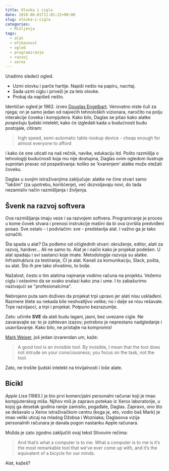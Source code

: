 ```yaml
---
title: Olovka i cigla
date: 2018-06-01T11:01:22+00:00
slug: olovka-i-cigla
categories:
  - Mišljenja
tags:
  - alat
  - efikasnost
  - ogled
  - programiranje
  - razvoj
  - xerox
---
```


Uradimo sledeći ogled.

  + Uzmi olovku i parče hartije. Napiši nešto na papiru, nacrtaj.
  + Sada uzmi ciglu i priveži je za telo olovke.
  + Probaj da napišeš nešto.

<!--more-->

Identičan ogled je 1962. izveo [Douglas Engelbart](https://en.wikipedia.org/wiki/Douglas_Engelbart). Verovatno niste čuli za njega; on je samo jedan od najvećih tehnoloških vizionara, naročito na polju interakcije čoveka i kompjutera. Kako bilo, Daglas se pitao kako alatke _pospešuju_ ljudski intelekt; kako će izgledati kada u budućnosti budu postojale, citiram:

> high speed, semi-automatic table-lookup device - cheap enough for almost everyone to afford

i kako će one uticati na naš rečnik, navike, edukaciju itd. Pošto razmišlja o tehnologiji budućnosti koja mu nije dostupna, Daglas ovim ogledom ilustruje suprotan pravac od pospešivanja: koliko se ‘kvarenjem’ alatke može otežati čoveku.

Daglas u svojim istraživanjima zaključuje: alatke ne čine stvari samo "lakšim" (za upotrebu, korišćenje), već dozvoljavaju novi, do tada nezamisliv način razmišljanja i življenja.

## Švenk na razvoj softvera

Ova razmišljanja imaju veze i sa razvojem softvera. Programiranje je proces u kome čovek stvara i prenosi instrukcije mašini da bi ova izvršila predviđeni posao. Sve ostalo - i podvlačim: sve - predstavlja alat. I važno ga je tako označiti.

Šta spada u alat? Da pođemo od očiglednih stvari: okruženje, editor, alati za razvoj, hardver... Ali ne samo to. Alat je i način kako je projekat podešen. U alat spadaju i svi sastanci koje imate. Metodologije razvoja su alatke. Infrastruktura za testiranje, CI je alat. Kanali za komunikaciju, Slack, pošta, su alat. Što ih pre tako shvatimo, to bolje.

Nažalost, često o tim alatima najmanje vodimo računa na projektu. Vežemo ciglu i ostavimo da se svako snalazi kako zna i ume. I to zabašurimo nazivajući se "profesionalcima".

Nebrojeno puta sam doživeo da projekat trpi upravo jer alati nisu usklađeni. Razmere štete su nekada bile neshvatljivo velike; no i dalje se nisu rešavale. Trpe razvijaoci, a trpi i projekat. Potpuno bezrazumlje.

Zato: učinite **SVE** da alati budu lagani, jasni, bez uvezane cigle. Ne zavaravajte se: to je zahtevan izazov; potrebno je neprestano nadgledanje i usavršavanje. Kako bilo, ne pristajte na kompromis!

[Mark Weiser](https://en.wikipedia.org/wiki/Mark_Weiser), još jedan izvarendan um, kaže:

> A good tool is an invisible tool. By invisible, I mean that the tool does not intrude on your consciousness; you focus on the task, not the tool.

Zato, ne trošite ljudski intelekt na trivijalnosti i loše alate.

## Bicikl

_Apple Lisa_ (1983.) je bio prvi komercijalni personalni računar koji je imao kompjuterskog miša. Njihov miš je zapravo potekao iz Xerox laboratorije, u kojoj ga desetak godina ranije zamislio, pogađate, Daglas. Zapravo, ono što se dešavalo u Xerox istraživačkom centru (koga je, eto, vodio baš Mark) je imao veliki uticaj na mladog Džobsa i Wozniaka; Daglasova vizija personalnih računara je davala pogon nastanku Apple računara.

Možda je zato zgodno zaključiti ovaj tekst Stivovim rečima:

> And that’s what a computer is to me. What a computer is to me is it’s the most remarkable tool that we’ve ever come up with, and it’s the equivalent of a bicycle for our minds.

Alat, kažeš?
